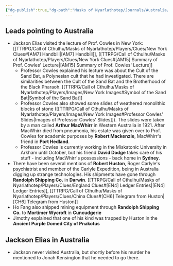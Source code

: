 ```yaml
---
{"dg-publish":true,"dg-path":"Masks of Nyarlathotep/Journals/Australia/Australia Leads.md","permalink":"/masks-of-nyarlathotep/journals/australia/australia-leads/","tags":["TTRPG/Games/MoN"]}
---
```


## Leads pointing to Australia
- Jackson Elias visited the lecture of Prof. Cowles in New York: [[TTRPG/Call of Cthulhu/Masks of Nyarlathotep/Players/Clues/New York Clues#[AM7] Handbill\|[AM7] Handbill]], [[TTRPG/Call of Cthulhu/Masks of Nyarlathotep/Players/Clues/New York Clues#[AM15] Summary of Prof. Cowles' Lecture\|[AM15] Summary of Prof. Cowles' Lecture]]
	- Professor Cowles explained his lecture was about the Cult of the Sand Bat, a Polynesian cult that he had investigated. There are similarities between the Cult of the Sand Bat and the Brotherhood of the Black Pharaoh. [[TTRPG/Call of Cthulhu/Masks of Nyarlathotep/Players/Images/New York Images#Symbol of the Sand Bat\|Symbol of the Sand Bat]]
	- Professor Cowles also showed some slides of weathered monolithic blocks of stone ([[TTRPG/Call of Cthulhu/Masks of Nyarlathotep/Players/Images/New York Images#Professor Cowles' Slides\|Images of Professor Cowles' Slides]]). The slides were taken by a man called **Arthur MacWhirr** in Western Australia in 1921. After MacWhirr died from pneumonia, his estate was given over to Prof. Cowles for academic purposes by **Robert Mackenzie**, MacWhirr's friend in **Port Hedland**.
	- Professor Cowles is currently working in the Miskatonic University in Arkham until October, but his friend **David Dodge** takes care of his stuff - including MacWhirr's possessions - back home in **Sydney**.
- There have been several mentions of **Robert Huston**, Roger Carlyle's psychiatrist and member of the Carlyle Expedition, being in Australia digging up strange technologies. His shipments have gone through **Randolph Shipping Co.** in **Darwin**. [[TTRPG/Call of Cthulhu/Masks of Nyarlathotep/Players/Clues/England Clues#[EN4] Ledger Entries\|[EN4] Ledger Entries]], [[TTRPG/Call of Cthulhu/Masks of Nyarlathotep/Players/Clues/China Clues#[CH6] Telegram from Huston\|[CH6] Telegram from Huston]]
- Ho Fang also shipped mining equipment through **Randolph Shipping Co.** to **Mortimer Wycroft** in **Cuncudgerie**
- Jimothy explained that one of his kind was trapped by Huston in the **Ancient Purple Domed City of Pnakotus**

## Jackson Elias in Australia
- Jackson never visited Australia, but shortly before his murder he mentioned to Jonah Kensington that he needed to go there.